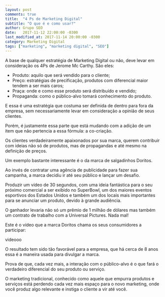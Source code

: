 ```yaml
---
layout: post
comments: true
title:  "4 Ps de Marketing Digital"
subtitle: "O que é e como usar?"
author: Grupo SEO
date:   2017-11-12 22:00:00 -0300
last_modified_at: 2017-11-14 20:00:00 -0300
category: Marketing Digital
tags: ["marketing", "marketing digital", "SEO"]
---
```



<!-- icon: fa-lightbulb-o -->

<!--<h2>Os 4 Ps de Marketing ganham reforço</h2></br></br>-->

A base de qualquer estratégia de Marketing Digital ou não, deve levar em consideração os 4Ps de Jerome Mc Carthy. São eles:

<ul>
	<li>Produto: aquilo que será vendido para o cliente;</li>
	<li>Preço: estratégias de precificação, produtos com diferencial maior tendem a ser mais caros;</li>
	<li>Praça: onde e como esse produto será distribuído e vendido;</li>
	<li>Propaganda: como o público-alvo tomará conhecimento do produto.</li>
</ul>

E essa é uma estratégia que costuma ser definida de dentro para fora da empresa, sem necessariamente levar em consideração a opinião de seus clientes.

Porém, é justamente essa parte que está mudando com a adição de um item que não pertencia a essa fórmula: a co-criação.

Os clientes verdadeiramente apaixonados por sua marca, querem contribuir com ideias não só de produtos, mas de propagandas e até mesmo na definição de preços.

Um exemplo bastante interessante é o da marca de salgadinhos Doritos.

Ao invés de contratar uma agência de publicidade para fazer sua campanha, a marca decidiu ir até seu público e lançar um desafio.

Produzir um vídeo de 30 segundos, com uma ideia fantástica para o seu próximo comercial a ser exibido no SuperBowl, um dos maiores eventos esportivos dos Estados Unidos e também um dos locais mais importantes para se anunciar um produto, devido à grande audiência.

O ganhador levaria não só um prêmio de 1 milhão de dólares mas também um contrato de trabalho com a Universal Pictures. Nada mal!

Este é o vídeo que a marca Doritos chama os seus consumidores a participar:

videooo


O resultado tem sido tão favorável para a empresa, que há cerca de 8 anos essa é a maneira usada para divulgar a marca.

Prova de que, cada vez mais, a interação com o público-alvo é o que fará o verdadeiro diferencial do seu produto ou serviço.

O marketing tradicional, conhecido como aquele que empurra produtos e serviços está perdendo cada vez mais espaço para o novo marketing, onde você produz algo relevante e instiga o cliente a vir até você.